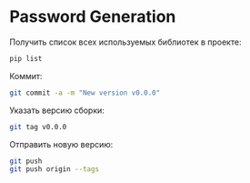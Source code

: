 # Password Generation
 Получить список всех используемых библиотек в проекте:
```bash
pip list
```

Коммит:
```bash
git commit -a -m "New version v0.0.0"
```

Указать версию сборки:
```bash
git tag v0.0.0
```

Отправить новую версию:
```bash
git push
git push origin --tags
```